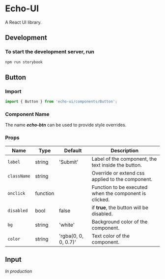 # Echo-UI

A React UI library.

## Development

### To start the development server, run

```sh
npm run storybook
```

## Button

### Import

```javascript
import { Button } from 'echo-ui/components/Button';
```

### Component Name

The name **_echo-btn_** can be used to provide style overrides.

### Props

| Name        | Type     | Default              | Description                                            |
| ----------- | -------- | -------------------- | ------------------------------------------------------ |
| `label`     | string   | 'Submit'             | Label of the component, the text inside the button.    |
| `className` | string   |                      | Override or extend css applied to the component.       |
| `onclick`   | function |                      | Function to be executed when the component is clicked. |
| `disabled`  | bool     | false                | if **true**, the button will be disabled.              |
| `bg`        | string   | 'white'              | Background color of the component.                     |
| `color`     | string   | 'rgba(0, 0, 0, 0.7)' | Text color of the component.                           |

## Input

_In production_
